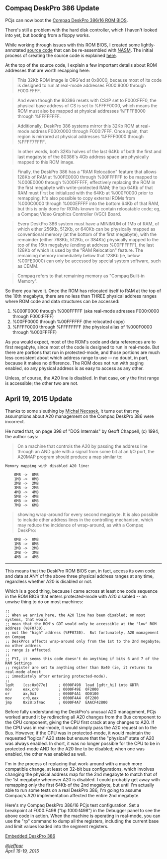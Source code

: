 Compaq DeskPro 386 Update
---
PCjs can now boot the [Compaq DeskPro 386/16 ROM BIOS](/devices/pc/bios/compaq/deskpro386/).

There's still a problem with the hard disk controller, which I haven't looked into yet,
but booting from a floppy works.

While working through issues with this ROM BIOS, I created some lightly-annotated
[source code](/devices/pc/bios/compaq/deskpro386/1988-01-28/1988-01-28.nasm) that can be re-assembled
with [NASM](http://www.nasm.us/).  The initial process of creating the source code is
explained [here](/devices/pc/bios/compaq/deskpro386/#recreating-rom-source-code).

At the top of the source code, I explain a few important details about ROM addresses that
are worth recapping here:

> This 32Kb ROM image is ORG'ed at 0x8000, because most of its code is designed to run
at real-mode addresses F000:8000 through F000:FFFF.

> And even though the 80386 resets with CS:IP set to F000:FFF0, the physical base address
of CS is set to %FFFF0000, which means the ROM must also be mapped at physical addresses
%FFFF8000 through %FFFFFFFF.

> Additionally, DeskPro 386 systems mirror this 32Kb ROM at real-mode address F000:0000
through F000:7FFF.  Once again, that region is mirrored at physical addresses %FFFF0000
through %FFFF7FFFF.

> In other words, both 32Kb halves of the last 64Kb of both the first and last megabyte
of the 80386's 4Gb address space are physically mapped to this ROM image.

> Finally, the DeskPro 386 has a "RAM Relocation" feature that allows 128Kb of RAM at
%00FE0000 through %00FFFFFF to be mapped to %000E0000 through %000FFFFF, effectively
replacing the ROM in the first megabyte with write-protected RAM; the top 64Kb of that
RAM must first be initialized with the 64Kb at %000F0000 prior to remapping.  It's also
possible to copy external ROMs from %000C0000 through %000EFFFF into the bottom 64Kb of
that RAM, but this is only done for ROMs known to contain relocatable code; eg, a Compaq
Video Graphics Controller (VGC) Board.

> Every DeskPro 386 system must have a MINIMUM of 1Mb of RAM, of which either 256Kb,
512Kb, or 640Kb can be physically mapped as conventional memory (at the bottom of the
first megabyte), with the remainder (either 768Kb, 512Kb, or 384Kb) physically mapped
to the top of the 16th megabyte (ending at address %00FFFFFF), the last 128Kb of which
is used by the "RAM Relocation" feature.  The remaining memory immediately below that
128Kb (ie, below %00FE0000) can only be accessed by special system software, such as CEMM.

> Compaq refers to that remaining memory as "Compaq Built-in Memory".

So there you have it.  Once the ROM has relocated itself to RAM at the top of the 16th
megabyte, there are no less than THREE physical address ranges where ROM code and data
structures can be accessed:

 1. %000F0000 through %000FFFFF (aka real-mode adresses F000:0000 through F000:FFFF)
 2. %00FF0000 through %00FFFFFF (the relocated copy)
 3. %FFFF0000 through %FFFFFFFF (the physical alias of %000F0000 through %000FFFFF)

As you would expect, most of the ROM's code and data references are to first megabyte,
since most of the code is designed to run in real-mode.  But there are portions that
run in protected-mode, and those portions are much less consistent about which address
range to use -- no doubt, in part, because it makes no difference.  The ROM does
not run with paging enabled, so any physical address is as easy to access as any other.

Unless, of course, the A20 line is disabled.  In that case, only the first range is
accessible; the other two are not.

April 19, 2015 Update
---
Thanks to some sleuthing by [Michal Necasek](http://os2museum.com/), it turns out that my
assumptions about A20 management on the Compaq DeskPro 386 were incorrect.

He noted that, on page 398 of "DOS Internals" by Geoff Chappell, (c) 1994, the author says:

> On a machine that controls the A20 by passing the address line through an AND gate with a
signal from some bit at an I/O port, the A20MAP program should produce a map similar to:

	Memory mapping with disabled A20 line:
	
	    0MB ->  0MB
	    1MB ->  0MB
	    2MB ->  2MB
	    3MB ->  2MB
	    4MB ->  4MB
	    5MB ->  4MB
	    6MB ->  6MB
	    7MB ->  6MB

> showing wrap-around for every second megabyte. It is also possible to include other address lines
in the controlling mechanism, which may reduce the incidence of wrap-around, as with a Compaq
DeskPro:

	    0MB ->  0MB
	    1MB ->  0MB
	    2MB ->  2MB
	    3MB ->  3MB
	    4MB ->  4MB

---

This means that the DeskPro ROM BIOS can, in fact, access its own code and data at ANY of the above
three physical address ranges at any time, regardless whether A20 is disabled or not.

Which is a good thing, because I came across at least one code sequence in the ROM BIOS that enters
protected-mode with A20 disabled -- an unwise thing to do on most machines: 

	;;
	;; When we arrive here, the A20 line has been disabled; on most systems, that would
	;; mean that the ROM's GDT would only be accessible at the "low" ROM address (%0F0730),
	;; not the "high" address (%FF0730).  But fortunately, A20 management on Compaq
	;; DeskPros affects wrap-around only from the 1st to the 2nd megabyte; no other address
	;; range is affected.
	;;
	;; FYI, it seems this code doesn't do anything if bits 6 and 7 of the RAM Settings
	;; register are set to anything other than 0x40 (ie, it returns to real-mode almost
	;; immediately after entering protected-mode).
	;;
	lgdt    [cs:0x077e]     ; 0000F498  load [gdtr_hi] into GDTR
	mov     eax,cr0         ; 0000F49E  0F2000
	or      ax,0x1          ; 0000F4A1  0D0100
	mov     cr0,eax         ; 0000F4A4  0F2200
	jmp     0x28:xf4ac      ; 0000F4A7  EAACF42800

Before fully understanding the DeskPro's unusual A20 management, PCjs worked around it by
redirecting all A20 changes from the Bus component to the CPU component, giving the CPU first
crack at any changes to A20.  If the CPU was in real-mode, it would simply pass the A20 request
on to the Bus. However, if the CPU was in protected-mode, it would maintain the requested
"logical" A20 state but ensure that the "physical" state of A20 was always enabled.  In short,
it was no longer possible for the CPU to be in protected-mode AND for the A20 line to be disabled;
when one was enabled, the other was enabled as well.

I'm in the process of replacing that work-around with a much more compatible change, at least
on 32-bit bus configurations, which involves changing the physical address map for the 2nd megabyte
to match that of the 1st megabyte whenever A20 is disabled.  I could probably get away with remapping
only the first 64Kb of the 2nd megabyte, but until I'm actually able to run some tests on a real
DeskPro 386, I'm going to assume Compaq's A20 implementation affected the entire 2nd megabyte.

Here's my Compaq DeskPro 386/16 PCjs test configuration.  Set a breakpoint at F000:F498 ("bp f000:f498")
in the Debugger panel to see the above code in action.  When the machine is operating in real-mode, you
can use the "rp" command to dump all the registers, including the current base and limit values loaded into
the segment registers.

[Embedded DeskPro 386](/devices/pc/machine/compaq/deskpro386/ega/2048kb/machine.xml "PCjs:deskpro386-ega-2048k::uncompiled:debugger")

*[@jeffpar](http://twitter.com/jeffpar)*  
*April 16-19, 2015*
